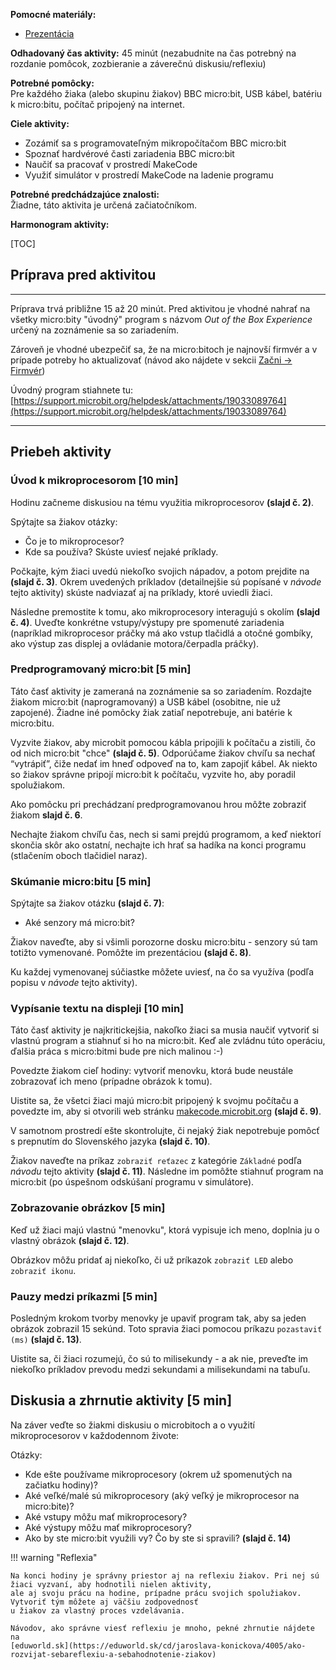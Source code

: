 **Pomocné materiály:**

* [Prezentácia](https://docs.google.com/presentation/d/1vOICpiGi3lTlwDjeM0e6PvuOnQ216CdlAWIpGqKuKeU/edit?usp=sharing)

**Odhadovaný čas aktivity:** 45 minút (nezabudnite na čas potrebný na rozdanie pomôcok, zozbieranie a záverečnú
diskusiu/reflexiu)

**Potrebné pomôcky:**  
Pre každého žiaka (alebo skupinu žiakov) BBC micro:bit, USB kábel, batériu k micro:bitu, počítač pripojený na internet.

**Ciele aktivity:**

* Zozámiť sa s programovateľným mikropočítačom BBC micro:bit
* Spoznať hardvérové časti zariadenia BBC micro:bit
* Naučiť sa pracovať v prostredí MakeCode
* Využiť simulátor v prostredí MakeCode na ladenie programu

**Potrebné predchádzajúce znalosti:**  
Žiadne, táto aktivita je určená začiatočníkom.

**Harmonogram aktivity:**

[TOC]

## Príprava pred aktivitou
---

Príprava trvá približne 15 až 20 minút. Pred aktivitou je vhodné nahrať na všetky micro:bity "úvodný" program s názvom
*Out of the Box Experience* určený na zoznámenie sa so zariadením.

Zároveň je vhodné ubezpečiť sa, že na micro:bitoch je najnovší firmvér a v prípade potreby ho aktualizovať (návod ako
nájdete v sekcii [Začni -> Firmvér](https://ucimeshardverom.sk/zacni/firmver/))

Úvodný program stiahnete tu: [https://support.microbit.org/helpdesk/attachments/19033089764](https://support.microbit.org/helpdesk/attachments/19033089764) 

---
## Priebeh aktivity

### Úvod k mikroprocesorom [10 min]
Hodinu začneme diskusiou na tému využitia mikroprocesorov **(slajd č. 2)**.

Spýtajte sa žiakov otázky:

* Čo je to mikroprocesor?
* Kde sa používa? Skúste uviesť nejaké príklady.

Počkajte, kým žiaci uvedú niekoľko svojich nápadov, a potom prejdite na **(slajd č. 3)**. Okrem uvedených príkladov
(detailnejšie sú popísané v *návode* tejto aktivity) skúste nadviazať aj na príklady, ktoré uviedli žiaci.

Následne premostite k tomu, ako mikroprocesory interagujú s okolím **(slajd č. 4)**. Uveďte konkrétne vstupy/výstupy
pre spomenuté zariadenia (napríklad mikroprocesor práčky má ako vstup tlačidlá a otočné gombíky, ako výstup zas displej
a ovládanie motora/čerpadla práčky).

### Predprogramovaný micro:bit [5 min]
Táto časť aktivity je zameraná na zoznámenie sa so zariadením. Rozdajte žiakom micro:bit (naprogramovaný) a USB
kábel (osobitne, nie už zapojené). Žiadne iné pomôcky žiak zatiaľ nepotrebuje, ani batérie k micro:bitu.

Vyzvite žiakov, aby microbit pomocou kábla pripojili k počítaču a zistili, čo od nich micro:bit "chce" **(slajd č. 5)**.
Odporúčame žiakov chvíľu sa nechať “vytrápiť”, čiže nedať im hneď odpoveď na to, kam zapojiť kábel.
Ak niekto so žiakov správne pripojí micro:bit k počítaču, vyzvite ho, aby poradil spolužiakom.

Ako pomôcku pri prechádzaní predprogramovanou hrou môžte zobraziť žiakom **slajd č. 6**.

Nechajte žiakom chvíľu čas, nech si sami prejdú programom, a keď niektorí skončia skôr ako ostatní, nechajte ich hrať sa
hadíka na konci programu (stlačením oboch tlačidiel naraz).

### Skúmanie micro:bitu [5 min]
Spýtajte sa žiakov otázku **(slajd č. 7)**:

* Aké senzory má micro:bit?

Žiakov naveďte, aby si všimli porozorne dosku micro:bitu - senzory sú tam totižto vymenované. Pomôžte im prezentáciou
**(slajd č. 8)**.
 
Ku každej vymenovanej súčiastke môžete uviesť, na čo sa využíva (podľa popisu v *návode* tejto aktivity). 

### Vypísanie textu na displeji [10 min]

Táto časť aktivity je najkritickejšia, nakoľko žiaci sa musia naučiť vytvoriť si vlastnú program a stiahnuť si ho na
micro:bit. Keď ale zvládnu túto operáciu, ďalšia práca s micro:bitmi bude pre nich malinou :-)

Povedzte žiakom cieľ hodiny: vytvoriť menovku, ktorá bude neustále zobrazovať ich meno (prípadne obrázok k tomu).

Uistite sa, že všetci žiaci majú micro:bit pripojený k svojmu počítaču a povedzte im, aby si otvorili web stránku
[makecode.microbit.org](https://makecode.microbit.org) **(slajd č. 9)**.

V samotnom prostredí ešte skontrolujte, či nejaký žiak nepotrebuje pomôcť s prepnutím do Slovenského jazyka
**(slajd č. 10)**.

Žiakov naveďte na príkaz `zobraziť reťazec` z kategórie `Základné` podľa *návodu* tejto aktivity **(slajd č. 11)**.
Následne im pomôžte stiahnuť program na micro:bit (po úspešnom odskúšaní programu v simulátore).

### Zobrazovanie obrázkov [5 min]
Keď už žiaci majú vlastnú "menovku", ktorá vypisuje ich meno, doplnia ju o vlastný obrázok **(slajd č. 12)**.

Obrázkov môžu pridať aj niekoľko, či už príkazok `zobraziť LED` alebo `zobraziť ikonu`.

### Pauzy medzi príkazmi [5 min]
Posledným krokom tvorby menovky je upaviť program tak, aby sa jeden obrázok zobrazil 15 sekúnd. Toto spravia žiaci pomocou
príkazu `pozastaviť (ms)` **(slajd č. 13)**.

Uistite sa, či žiaci rozumejú, čo sú to milisekundy - a ak nie, preveďte im niekoľko príkladov prevodu medzi sekundami
a milisekundami na tabuľu.

## Diskusia a zhrnutie aktivity [5 min]

Na záver veďte so žiakmi diskusiu o microbitoch a o využití mikroprocesorov v každodennom živote:

Otázky:

* Kde ešte používame mikroprocesory (okrem už spomenutých na začiatku hodiny)?
* Aké veľké/malé sú mikroprocesory (aký veľký je mikroprocesor na micro:bite)?
* Aké vstupy môžu mať mikroprocesory?
* Aké výstupy môžu mať mikroprocesory?
* Ako by ste micro:bit využili vy? Čo by ste si spravili? **(slajd č. 14)**


!!! warning "Reflexia"
    
    Na konci hodiny je správny priestor aj na reflexiu žiakov. Pri nej sú žiaci vyzvaní, aby hodnotili nielen aktivity,
    ale aj svoju prácu na hodine, prípadne prácu svojich spolužiakov. Vytvoriť tým môžete aj väčšiu zodpovednosť
    u žiakov za vlastný proces vzdelávania.  
    
    Návodov, ako správne viesť reflexiu je mnoho, pekné zhrnutie nájdete na
    [eduworld.sk](https://eduworld.sk/cd/jaroslava-konickova/4005/ako-rozvijat-sebareflexiu-a-sebahodnotenie-ziakov)